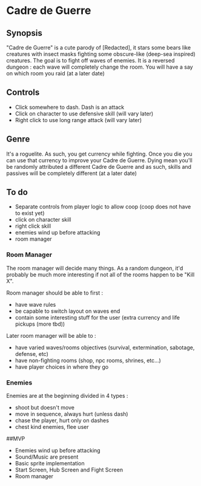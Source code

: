 # Cadre de Guerre

## Synopsis

"Cadre de Guerre" is a cute parody of [Redacted], it stars some bears like creatures with insect masks fighting some obscure-like (deep-sea inspired) creatures.
The goal is to fight off waves of enemies. It is a reversed dungeon : each wave will completely change the room.
You will have a say on which room you raid (at a later date)

## Controls

- Click somewhere to dash. Dash is an attack
- Click on character to use defensive skill (will vary later)
- Right click to use long range attack (will vary later)

## Genre

It's a roguelite. As such, you get currency while fighting.
Once you die you can use that currency to improve your Cadre de Guerre.
Dying mean you'll be randomly attributed a different Cadre de Guerre and as such,
skills and passives will be completely different (at a later date)

## To do

- Separate controls from player logic to allow coop (coop does not have to exist yet)
- click on character skill
- right click skill
- enemies wind up before attacking
- room manager

### Room Manager

The room manager will decide many things. As a random dungeon,
it'd probably be much more interesting if not all of the rooms happen to be "Kill X".

Room manager should be able to first :
- have wave rules
- be capable to switch layout on waves end
- contain some interesting stuff for the user (extra currency and life pickups (more tbd))

Later room manager will be able to :
- have varied waves/rooms objectives (survival, extermination, sabotage, defense, etc)
- have non-fighting rooms (shop, npc rooms, shrines, etc...)
- have player choices in where they go

### Enemies

Enemies  are at the beginning divided in 4 types :
- shoot but doesn't move
- move in sequence, always hurt (unless dash)
- chase the player, hurt only on dashes
- chest kind enemies, flee user

##MVP

- Enemies wind up before attacking
- Sound/Music are present
- Basic sprite implementation
- Start Screen, Hub Screen and Fight Screen
- Room manager
